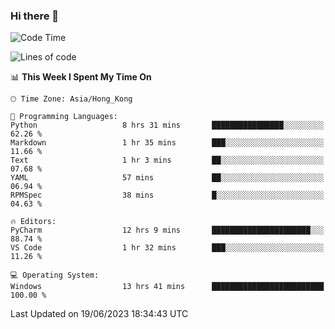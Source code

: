 ### Hi there 👋

<!--
**RoiexLee/RoiexLee** is a ✨ _special_ ✨ repository because its `README.md` (this file) appears on your GitHub profile.

Here are some ideas to get you started:

- 🔭 I’m currently working on ...
- 🌱 I’m currently learning ...
- 👯 I’m looking to collaborate on ...
- 🤔 I’m looking for help with ...
- 💬 Ask me about ...
- 📫 How to reach me: ...
- 😄 Pronouns: ...
- ⚡ Fun fact: ...
-->

<!--START_SECTION:waka-->
![Code Time](http://img.shields.io/badge/Code%20Time-289%20hrs%2019%20mins-blue)

![Lines of code](https://img.shields.io/badge/From%20Hello%20World%20I%27ve%20Written-40.8%20thousand%20lines%20of%20code-blue)

📊 **This Week I Spent My Time On** 

```text
🕑︎ Time Zone: Asia/Hong_Kong

💬 Programming Languages: 
Python                   8 hrs 31 mins       ████████████████░░░░░░░░░   62.26 % 
Markdown                 1 hr 35 mins        ███░░░░░░░░░░░░░░░░░░░░░░   11.66 % 
Text                     1 hr 3 mins         ██░░░░░░░░░░░░░░░░░░░░░░░   07.68 % 
YAML                     57 mins             ██░░░░░░░░░░░░░░░░░░░░░░░   06.94 % 
RPMSpec                  38 mins             █░░░░░░░░░░░░░░░░░░░░░░░░   04.63 % 

🔥 Editors: 
PyCharm                  12 hrs 9 mins       ██████████████████████░░░   88.74 % 
VS Code                  1 hr 32 mins        ███░░░░░░░░░░░░░░░░░░░░░░   11.26 % 

💻 Operating System: 
Windows                  13 hrs 41 mins      █████████████████████████   100.00 % 
```


 Last Updated on 19/06/2023 18:34:43 UTC
<!--END_SECTION:waka-->
